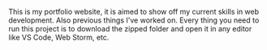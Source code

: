 This is my portfolio website, it is aimed to show off my current skills in web development. Also previous things I've worked on.
Every thing you need to run this project is to download the zipped folder and open it in any editor like VS Code, Web Storm, etc.

